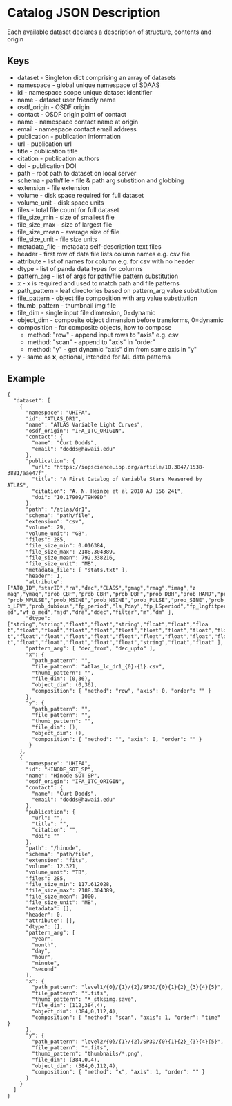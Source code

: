 # Catalog JSON Description
Each available dataset declares a description of structure, contents and origin 

## Keys
- dataset - Singleton dict comprising an array of datasets
- namespace - global unique namespace of SDAAS
- id - namespace scope unique dataset identifier
- name - dataset user friendly name
- osdf_origin - OSDF origin
- contact - OSDF origin point of contact
- name - namespace contact name at origin
- email - namespace contact email address
- publication - publication information
- url - publication url
- title - publication title
- citation - publication authors
- doi - publication DOI
- path - root path to dataset on local server
- schema - path/file - file & path arg substition and globbing
- extension - file extension
- volume - disk space required for full dataset
- volume_unit - disk space units
- files - total file count for full dataset
- file_size_min - size of smallest file
- file_size_max - size of largest file
- file_size_mean - average size of file
- file_size_unit - file size units
- metadata_file - metadata self-description text files
- header - first row of data file lists column names e.g. csv file
- attribute - list of names for column e.g. for csv with no header
- dtype - list of panda data types for columns
- pattern_arg - list of args for path/file pattern substitution
- x - x is required and used to match  path and file patterns
- path_pattern - leaf directories based on pattern_arg value substitution
- file_pattern - object file composition with arg value substitution
- thumb_pattern - thumbnail img file
- file_dim - single input file dimension, 0=dynamic
- object_dim - composite object dimension before transforms, 0=dynamic
- composition - for composite objects, how to compose
    - method: "row" - append input rows to "axis" e.g. csv
    - method: "scan" - append to "axis" in "order"
    - method: "y" - get dynamic "axis" dim from same axis in "y"
- y - same as **x**, optional, intended for ML data patterns


## Example
```
{
  "dataset": [
    {
      "namespace": "UHIFA",
      "id": "ATLAS_DR1",
      "name": "ATLAS Variable Light Curves",
      "osdf_origin": "IFA_ITC_ORIGIN",
      "contact": {
        "name": "Curt Dodds",
        "email": "dodds@hawaii.edu"
      },
      "publication": {
        "url": "https://iopscience.iop.org/article/10.3847/1538-3881/aae47f",
        "title": "A First Catalog of Variable Stars Measured by ATLAS",
        "citation": "A. N. Heinze et al 2018 AJ 156 241",
        "doi": "10.17909/T9H98D"
      },
      "path": "/atlas/dr1",
      "schema": "path/file",
      "extension": "csv",
      "volume": 29,
      "volume_unit": "GB",
      "files": 285,
      "file_size_min": 0.016384,
      "file_size_max": 2188.304389,
      "file_size_mean": 792.338216,
      "file_size_unit": "MB",
      "metadata_file": [ "stats.txt" ],
      "header": 1,
      "attribute": ["ATO_ID","starID","ra","dec","CLASS","gmag","rmag","imag","z                                                                                                                                                             mag","ymag","prob_CBF","prob_CBH","prob_DBF","prob_DBH","prob_HARD","prob_MIRA",                                                                                                                                                             "prob_MPULSE","prob_MSINE","prob_NSINE","prob_PULSE","prob_SINE","prob_IRR","pro                                                                                                                                                             b_LPV","prob_dubious","fp_period","ls_Pday","fp_LSperiod","fp_lngfitper","vf_c_m                                                                                                                                                             ed","vf_o_med","mjd","dra","ddec","filter","m","dm" ],
      "dtype": ["string","string","float","float","string","float","float","floa                                                                                                                                                             t","float","float","float","float","float","float","float","float","float","floa                                                                                                                                                             t","float","float","float","float","float","float","float","float","float","floa                                                                                                                                                             t","float","float","float","float","float","string","float","float" ],
      "pattern_arg": [ "dec_from", "dec_upto" ],
      "x": {
        "path_pattern": "",
        "file_pattern": "atlas_lc_dr1_{0}-{1}.csv",                                                                                                                                                                                          
        "thumb_pattern": "",
        "file_dim": (0,36),
        "object_dim": (0,36),
        "composition": { "method": "row", "axis": 0, "order": "" }
      },
      "y": {
        "path_pattern": "",
        "file_pattern": "",
        "thumb_pattern": "",
        "file_dim": (),
        "object_dim": (),
        "composition": { "method": "", "axis": 0, "order": "" }
       }
    },
    {
      "namespace": "UHIFA",
      "id": "HINODE_SOT_SP",
      "name": "Hinode SOT SP",
      "osdf_origin": "IFA_ITC_ORIGIN",
      "contact": {
        "name": "Curt Dodds",
        "email": "dodds@hawaii.edu"
      },
      "publication": {
        "url": "",
        "title": "",
        "citation": "",
        "doi": ""
      },
      "path": "/hinode",
      "schema": "path/file",
      "extension": "fits",
      "volume": 12.321,
      "volume_unit": "TB",
      "files": 285,
      "file_size_min": 117.612028,
      "file_size_max": 2188.304389,
      "file_size_mean": 1000,
      "file_size_unit": "MB",
      "metadata": [],
      "header": 0,
      "attribute": [],
      "dtype": [],
      "pattern_arg": [
        "year",
        "month",
        "day",
        "hour",
        "minute",
        "second"
      ],
      "x": {
        "path_pattern": "level1/{0}/{1}/{2}/SP3D/{0}{1}{2}_{3}{4}{5}",
        "file_pattern": "*.fits",
        "thumb_pattern": "*_stksimg.save",
        "file_dim": (112,384,4),
        "object_dim": (384,0,112,4),
        "composition": { "method": "scan", "axis": 1, "order": "time" }
      },
      "y": {
        "path_pattern": "level2/{0}/{1}/{2}/SP3D/{0}{1}{2}_{3}{4}{5}",
        "file_pattern": "*.fits",
        "thumb_pattern": "thumbnails/*.png",
        "file_dim": (384,0,4),
        "object_dim": (384,0,112,4),
        "composition": { "method": "x", "axis": 1, "order": "" }
      }
    }
  ]
}
```

```python

```
